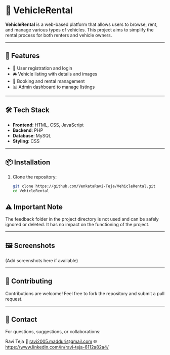 # 🚗 VehicleRental

**VehicleRental** is a web-based platform that allows users to browse, rent, and manage various types of vehicles. This project aims to simplify the rental process for both renters and vehicle owners.

---

## 🌟 Features

- 🔐 User registration and login
- 🚘 Vehicle listing with details and images
- 📅 Booking and rental management
- 📊 Admin dashboard to manage listings

---

## 🛠 Tech Stack

- **Frontend**: HTML, CSS, JavaScript
- **Backend**: PHP
- **Database**: MySQL
- **Styling**: CSS

---

## 📦 Installation

1. Clone the repository:

   ```bash
   git clone https://github.com/VenkataRavi-Teja/VehicleRental.git
   cd VehicleRental
   
## ⚠️ Important Note
The feedback folder in the project directory is not used and can be safely ignored or deleted. It has no impact on the functioning of the project.

---

## 🖼 Screenshots
(Add screenshots here if available)

---

## 🤝 Contributing
Contributions are welcome! Feel free to fork the repository and submit a pull request.

---

## 📧 Contact
For questions, suggestions, or collaborations:

Ravi Teja
📧 ravi2005.madduri@gmail.com
🌐 https://www.linkedin.com/in/ravi-teja-6112a82a4/
